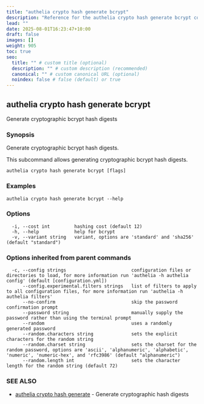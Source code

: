 ```yaml
---
title: "authelia crypto hash generate bcrypt"
description: "Reference for the authelia crypto hash generate bcrypt command."
lead: ""
date: 2025-08-01T16:23:47+10:00
draft: false
images: []
weight: 905
toc: true
seo:
  title: "" # custom title (optional)
  description: "" # custom description (recommended)
  canonical: "" # custom canonical URL (optional)
  noindex: false # false (default) or true
---
```


## authelia crypto hash generate bcrypt

Generate cryptographic bcrypt hash digests

### Synopsis

Generate cryptographic bcrypt hash digests.

This subcommand allows generating cryptographic bcrypt hash digests.

```
authelia crypto hash generate bcrypt [flags]
```

### Examples

```
authelia crypto hash generate bcrypt --help
```

### Options

```
  -i, --cost int         hashing cost (default 12)
  -h, --help             help for bcrypt
  -v, --variant string   variant, options are 'standard' and 'sha256' (default "standard")
```

### Options inherited from parent commands

```
  -c, --config strings                        configuration files or directories to load, for more information run 'authelia -h authelia config' (default [configuration.yml])
      --config.experimental.filters strings   list of filters to apply to all configuration files, for more information run 'authelia -h authelia filters'
      --no-confirm                            skip the password confirmation prompt
      --password string                       manually supply the password rather than using the terminal prompt
      --random                                uses a randomly generated password
      --random.characters string              sets the explicit characters for the random string
      --random.charset string                 sets the charset for the random password, options are 'ascii', 'alphanumeric', 'alphabetic', 'numeric', 'numeric-hex', and 'rfc3986' (default "alphanumeric")
      --random.length int                     sets the character length for the random string (default 72)
```

### SEE ALSO

* [authelia crypto hash generate](authelia_crypto_hash_generate.md)	 - Generate cryptographic hash digests

